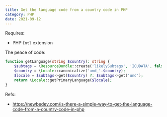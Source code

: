 ```yaml
---
title: Get the language code from a country code in PHP
category: PHP
date: 2021-09-12
---
```


Requires:

- PHP `Intl` extension

The peace of code:

```php
function getLanguage(string $country): string {
    $subtags = \ResourceBundle::create('likelySubtags', 'ICUDATA', false);
    $country = \Locale::canonicalize('und_'.$country);
    $locale = $subtags->get($country) ?: $subtags->get('und');
    return \Locale::getPrimaryLanguage($locale);
}
```

Refs:

- https://newbedev.com/is-there-a-simple-way-to-get-the-language-code-from-a-country-code-in-php
